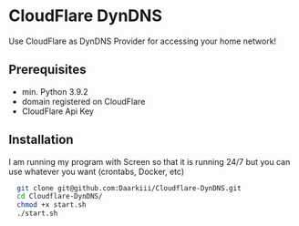 # CloudFlare DynDNS

Use CloudFlare as DynDNS Provider for accessing your home network!


## Prerequisites

- min. Python 3.9.2
- domain registered on CloudFlare
- CloudFlare Api Key


## Installation

I am running my program with Screen so that it is running 24/7 but you can use whatever you want (crontabs, Docker, etc)

```bash
  git clone git@github.com:Daarkiii/Cloudflare-DynDNS.git
  cd Cloudflare-DynDNS/
  chmod +x start.sh
  ./start.sh
```
    